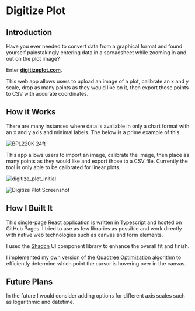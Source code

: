 # Digitize Plot

## Introduction

Have you ever needed to convert data from a graphical format and found yourself painstakingly entering data in a spreadsheet while zooming in and out on the plot image?

Enter [**digitizeplot.com**](https://digitizeplot.com/).

This web app allows users to upload an image of a plot, calibrate an x and y scale, drop as many points as they would like on it, then export those points to CSV with accurate coordinates.

## How it Works

There are many instances where data is available in only a chart format with an x and y axis and minimal labels. The below is a prime example of this.

![BPL220K 24ft](https://github.com/rjp301/digitize-plot/assets/71047303/a2bb6ba6-8c7d-45b6-8c85-95bf02a4c244)

This app allows users to import an image, calibrate the image, then place as many points as they would like and export those to a CSV file. Currently the tool is only able to be calibrated for linear plots.

![digitize_plot_initial](https://github.com/rjp301/digitize-plot/assets/71047303/fa6dc215-4259-4e0a-9048-430c7f0e42b0)

![Digitize Plot Screenshot](https://github.com/rjp301/digitize-plot/assets/71047303/5c53e6f7-8ae2-41b9-871e-766027f27e40)

## How I Built It

This single-page React application is written in Typescript and hosted on GitHub Pages. I tried to use as few libraries as possible and work directly with native web technologies such as canvas and form elements.

I used the [Shadcn](https://ui.shadcn.com) UI component library to enhance the overall fit and finish.

I implemented my own version of the [Quadtree Optimization](https://en.wikipedia.org/wiki/Quadtree) algorithm to efficiently determine which point the cursor is hovering over in the canvas.

## Future Plans

In the future I would consider adding options for different axis scales such as logarithmic and datetime.
